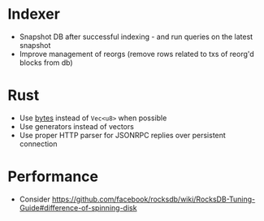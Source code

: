 # Indexer

* Snapshot DB after successful indexing - and run queries on the latest snapshot
* Improve management of reorgs (remove rows related to txs of reorg'd blocks from db)

# Rust

* Use [bytes](https://carllerche.github.io/bytes/bytes/index.html) instead of `Vec<u8>` when possible
* Use generators instead of vectors
* Use proper HTTP parser for JSONRPC replies over persistent connection

# Performance

* Consider https://github.com/facebook/rocksdb/wiki/RocksDB-Tuning-Guide#difference-of-spinning-disk
